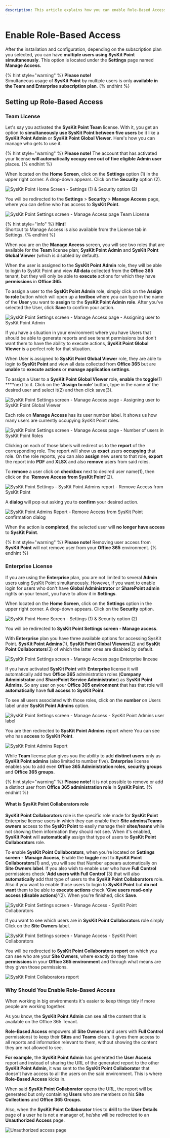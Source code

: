 ```yaml
---
description: This article explains how you can enable Role-Based Access in SysKit Point.
---
```


# Enable Role-Based Access

After the installation and configuration, depending on the subscription plan you selected, you can have **multiple users using SysKit Point simultaneously**. This option is located under the **Settings** page named **Manage Access.**

{% hint style="warning" %}
**Please note!**   
Simultaneous usage of **SysKit Point** by multiple users is only **available in the Team and Enterprise subscription plan**.
{% endhint %}

## Setting up Role-Based Access

### Team License

Let's say you activated the **SysKit Point Team** license. With it, you get an option to **simultaneously use SysKit Point between five users** be it like a **SysKit Point Admin** or **SysKit Point Global Viewer**. Here's how you can manage who gets to use it.

{% hint style="warning" %}
**Please note!** The account that has activated your license **will automatically occupy one out of five eligible** **Admin user** places.
{% endhint %}

When located on the **Home Screen**, click on the **Settings** option \(1\) in the upper right corner. A drop-down appears. Click on the **Security** option \(2\).

![SysKit Point Home Screen - Settings \(1\) &amp; Security option \(2\)](../.gitbook/assets/rbs-clanak-1%20%281%29.png)

You will be redirected to the **Settings** &gt; **Security** &gt; **Manage Access** page, where you can define who has access to **SysKit Point**.

![SysKit Point Settings screen - Manage Access page Team License](../.gitbook/assets/rbs-clanak-2.png)

{% hint style="info" %}
**Hint!**  
Shortcut to Manage Access is also available from the License tab in Settings.
{% endhint %}

When you are on the **Manage Access** screen, you will see two roles that are available for the **Team** license plan; **SysKit Point Admin** and **SysKit Point Global Viewer** \(which is disabled by default\)**.**

When the user is assigned to the **SysKit Point Admin** role, they will be able to login to SysKit Point and view **All data** collected from the **Office 365** tenant, but they will only be able to **execute** actions for which they have **permissions** in **Office 365**.

To assign a user to the **SysKit Point Admin** role, simply click on the **Assign to role** button which will open up a **textbox** where you can type in the name of the **User** you want to **assign** to the **SysKit Point Admin role**. After you've selected the User, click **Save** to confirm your action. 

![SysKit Point Settings screen - Manage Access page - Assigning user to SysKit Point Admin](../.gitbook/assets/rbs-clanak-3%20%281%29.png)

If you have a situation in your environment where you have Users that should be able to generate reports and see tenant permissions but don't want them to have the ability to execute actions, **SysKit Point Global Viewer** is a perfect role for that situation. 

When User is assigned to **SysKit Point Global Viewer** role, they are able to login to **SysKit Point** and view all data collected from **Office 365** but are **unable** to **execute** **actions** or **manage application settings**.

To assign a User to a **SysKit Point Global Viewer** role, **enable** the **toggle**\(1\) ****next to it. Click on the '**Assign to role**' button, type in the name of the desired user and select it\(2\) and then click save\(3\).

![SysKit Point Settings screen - Manage Access page - Assigning user to SysKit Point Global Viewer](../.gitbook/assets/rbs-clanak-4.png)

Each role on **Manage Access** has its user number label. It shows us how many users are currently occupying SysKit Point roles.

![SysKit Point Settings screen - Manage Access page - Number of users in SysKit Point Roles](../.gitbook/assets/rbs-clanak-5.png)

Clicking on each of those labels will redirect us to the **report** of the corresponding role. The report will show us **exact** users **occupying** that role. On the role reports, you can also **assign** new users to that role, **export** the report into **PDF** and **XLSX** and also **remove** users from said roles.

To **remove** a user click on **checkbox** next to desired user name\(1\), then click on the '**Remove Access from SysKit Point**'\(2\).

![SysKit Point Settings - SysKit Point Admins report - Remove Access from SysKit Point](../.gitbook/assets/rbs-clanak-6.png)

A **dialog** will pop out asking you to **confirm** your desired action.

![SysKit Point Admins Report - Remove Access from SysKit Point confirmation dialog](../.gitbook/assets/rbs-clanak-7.png)

When the action is **completed**, the selected user will **no longer have access** to **SysKit Point**.

{% hint style="warning" %}
**Please note!** Removing user access from **SysKit Point** will not remove user from your **Office 365** environment.
{% endhint %}

### Enterprise License

If you are using the **Enterprise** plan, you are not limited to several **Admin** users using SysKit Point simultaneously. However, if you want to enable login for users who don't have **Global Administrator** or **SharePoint admin** rights on your tenant, you have to allow it in **Settings**.

When located on the **Home Screen**, click on the **Settings** option in the upper right corner. A drop-down appears. Click on the **Security** option.



![SysKit Point Home Screen - Settings \(1\) &amp; Security option \(2\)](../.gitbook/assets/rbs-clanak-1%20%281%29.png)



You will be redirected to **SysKit Point Settings screen - Manage access**. 

With **Enterprise** plan you have three available options for accessing SysKit Point. **SysKit Point Admins**\(1\), **SysKit Point Global Viewers**\(2\) and **SysKit Point Collaborators**\(3\) of which the latter ones are disabled by default.

![SysKit Point Settings screen - Manage Access page Enterprise lincese](../.gitbook/assets/rbs-clanak-8.png)

If you have activated **SysKit Point** with **Enterprise** license it will automatically add two **Office 365** administration roles \(**Company Administrator** and **SharePoint Service Administrator**\) as S**ysKit Point Admins**. So any user on your **Office 365 environment** that has that role will **automatically** have **full access** to **SysKit Point**.

To see all users associated with those roles, click on the **number** on Users label under **SysKit Point Admins** option.

![SysKit Point Settings screen - Manage Access - SysKit Point Admins user label](../.gitbook/assets/rbs-clanak-9%20%281%29.png)

You are then redirected to **SysKit Point Admins** report where You can see who has **access** to **SysKit Point**.

![SysKit Point Admins Report](../.gitbook/assets/rbs-clanak-10.png)

While **Team** license plan gives you the ability to add **distinct users** only as **SysKit Point admins** \(also limited to number five\). **Enterprise** license enables you to add even **Office 365 Administration roles**, **security groups** and **Office 365 groups**.

{% hint style="warning" %}
**Please note!** it is not possible to remove or add a distinct user from **Office 365 administration role** in **SysKit Point**.
{% endhint %}

#### What is SysKit Point Collaborators role

**SysKit Point Collaborators** role is the specific role made for **SysKit Point** Enterprise license users in which they can enable their **Site admins/Teams owners** access to the **SysKit Point** to easily manage their **sites/teams** while not showing them information they should not see. When it's enabled, **SysKit Point** will **automatically** assign that type of users to **SysKit Point Collaborators** role.

To enable **SysKit Point Collaborators**, when you're located on **Settings screen** - **Manage Access**, Enable the **toggle** next to **SysKit Point Collaborators**\(1\) and, you will see that Number appears automatically on **Site Owners label**. If you also wish to enable user who have **Full Control** permissions check '**Add users with Full Control**'\(3\) that will also **automatically** add that type of users to the **SysKit Point Collaborators** role. Also if you want to enable those users to login to **SysKit Point** but **do not want** them to be able to **execute actions** check '**Give users read-only access \(disable actions\)**'\(2\). When you're finished, click **Save**.

![SysKit Point Settings screen - Manage Access - SysKit Point Collaborators](../.gitbook/assets/rbs-clanak-11.png)

If you want to see which users are in **SysKit Point Collaborators** role simply Click on the **Site Owners** label.

![SysKit Point Settings screen - Manage Access - SysKit Point Collaborators ](../.gitbook/assets/rbs-clanak-12%20%281%29.png)

You will be redirected to **SysKit Point Collaborators report** on which you can see who are your **Site Owners**, where exactly do they have **permissions** in your **Office 365 environment** and through what means are they given those permissions.

![SysKit Point Collaborators report](../.gitbook/assets/rbs-clanak-13.png)

### Why Should You Enable Role-Based Access

When working in big environments it's easier to keep things tidy if more people are working together.

As you know, the **SysKit Point Admin** can see all the content that is available on the Office 365 Tenant.

**Role-Based Access** empowers all **Site Owners** \(and users with **Full Control** permissions\) to keep their **Sites** and **Teams** clean. It gives them access to all reports and information relevant to them, without showing the content they are not allowed to see.

**For example,** the **SysKit Point Admin** has generated the **User Access** report and instead of sharing the URL of the generated report to the other **SysKit Point Admin**, it was sent to the **SysKit Point Collaborator** that doesn't have access to all the users on the said environment. This is where **Role-Based Access** kicks in.

When said **SysKit Point Collaborator** opens the URL, the report will be generated but only containing **Users** who are members on his **Site Collections** and **Office 365** **Groups**.

Also, when the **SysKit Point Collaborator** tries to **drill** to the **User Details** page of a user he is not a manager of, he/she will be redirected to an **Unauthorized Access** page.

![Unauthorized access page](../.gitbook/assets/enable-role-based-access_unauthorized-access-screen.png)


